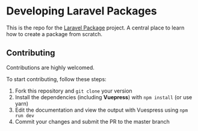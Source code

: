 # Developing Laravel Packages

This is the repo for the [Laravel Package](https://laravelpackage.com) project. A central place to learn how to create a package from scratch.

## Contributing
Contributions are highly welcomed.

To start contributing, follow these steps:
1. Fork this repository and `git clone` your version
1. Install the dependencies (including **Vuepress**) with `npm install` (or use yarn)
1. Edit the documentation and view the output with Vuespress using `npm run dev`
1. Commit your changes and submit the PR to the master branch